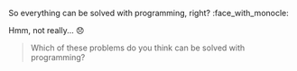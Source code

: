 So everything can be solved with programming, right? :face_with_monocle:

Hmm, not really... :disappointed:

> Which of these problems do you think can be solved with programming?
